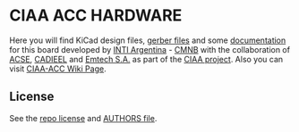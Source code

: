 # CIAA ACC HARDWARE

Here you will find KiCad design files, [gerber files](output_files) and some [documentation](doc) for this board
developed by [INTI Argentina](http://www.inti.gob.ar/) - [CMNB](http://www.inti.gob.ar/microynanoelectronica/) with the collaboration of [ACSE](http://www.sase.com.ar/asociacion-civil-sistemas-embebidos), [CADIEEL](http://www.cadieel.org.ar) and [Emtech S.A.](http://www.emtech.com.ar) as part of the [CIAA project](http://www.proyecto-ciaa.com.ar/).
Also you can visit [CIAA-ACC Wiki Page](http://www.proyecto-ciaa.com.ar/devwiki/doku.php?id=desarrollo:ciaa_acc:ciaa_acc_inicio).

## License

See the [repo license](../../LICENSE) and [AUTHORS file](doc/AUTHORS.md).
